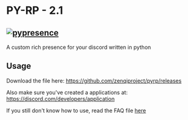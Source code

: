 # PY-RP - 2.1
[![pypresence](https://img.shields.io/badge/using-pypresence-00bb88.svg?style=for-the-badge&logo=discord&logoWidth=20)](https://github.com/qwertyquerty/pypresence)
---

A custom rich presence for your discord written in python

## Usage

Download the file here: https://github.com/zenqiproject/pyrp/releases

Also make sure you've created a applications at: https://discord.com/developers/application

If you still don't know how to use, read the FAQ file [here](https://github.com/zenqiproject/pyrp/releases)
